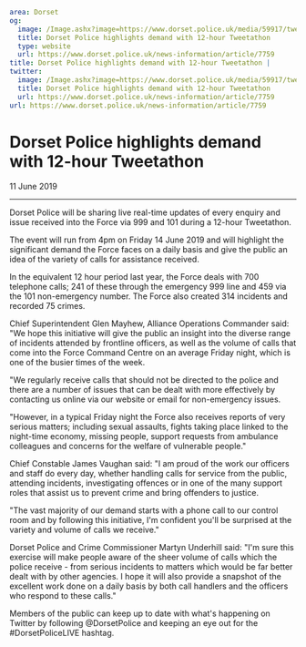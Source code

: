 ```yaml
area: Dorset
og:
  image: /Image.ashx?image=https://www.dorset.police.uk/media/59917/tweetathon-social-graphic.jpg&amp;amp;width=150
  title: Dorset Police highlights demand with 12-hour Tweetathon
  type: website
  url: https://www.dorset.police.uk/news-information/article/7759
title: Dorset Police highlights demand with 12-hour Tweetathon |
twitter:
  image: /Image.ashx?image=https://www.dorset.police.uk/media/59917/tweetathon-social-graphic.jpg&amp;amp;width=150
  title: Dorset Police highlights demand with 12-hour Tweetathon
  url: https://www.dorset.police.uk/news-information/article/7759
url: https://www.dorset.police.uk/news-information/article/7759
```

# Dorset Police highlights demand with 12-hour Tweetathon

11 June 2019

* * *

Dorset Police will be sharing live real-time updates of every enquiry and issue received into the Force via 999 and 101 during a 12-hour Tweetathon.

The event will run from 4pm on Friday 14 June 2019 and will highlight the significant demand the Force faces on a daily basis and give the public an idea of the variety of calls for assistance received.

In the equivalent 12 hour period last year, the Force deals with 700 telephone calls; 241 of these through the emergency 999 line and 459 via the 101 non-emergency number. The Force also created 314 incidents and recorded 75 crimes.

Chief Superintendent Glen Mayhew, Alliance Operations Commander said: "We hope this initiative will give the public an insight into the diverse range of incidents attended by frontline officers, as well as the volume of calls that come into the Force Command Centre on an average Friday night, which is one of the busier times of the week.

"We regularly receive calls that should not be directed to the police and there are a number of issues that can be dealt with more effectively by contacting us online via our website or email for non-emergency issues.

"However, in a typical Friday night the Force also receives reports of very serious matters; including sexual assaults, fights taking place linked to the night-time economy, missing people, support requests from ambulance colleagues and concerns for the welfare of vulnerable people."

Chief Constable James Vaughan said: "I am proud of the work our officers and staff do every day, whether handling calls for service from the public, attending incidents, investigating offences or in one of the many support roles that assist us to prevent crime and bring offenders to justice.

"The vast majority of our demand starts with a phone call to our control room and by following this initiative, I'm confident you'll be surprised at the variety and volume of calls we receive."

Dorset Police and Crime Commissioner Martyn Underhill said: "I'm sure this exercise will make people aware of the sheer volume of calls which the police receive - from serious incidents to matters which would be far better dealt with by other agencies. I hope it will also provide a snapshot of the excellent work done on a daily basis by both call handlers and the officers who respond to these calls."

Members of the public can keep up to date with what's happening on Twitter by following @DorsetPolice and keeping an eye out for the #DorsetPoliceLIVE hashtag.
